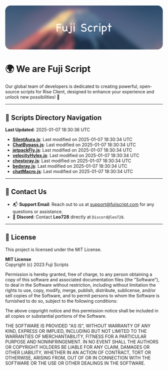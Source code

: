 ![Banner](.github/b.webp)

# 🌍 **We are Fuji Script**

Our global team of developers is dedicated to creating powerful, open-source scripts for Rise Client, designed to enhance your experience and unlock new possibilities! 🌟

---
<!-- SCRIPTS_NAVIGATION_START -->
## 📂 **Scripts Directory Navigation**

**Last Updated**: 2025-01-07 18:30:36 UTC

- **[SilentAura.js](scripts/SilentAura.js)**: Last modified on 2025-01-07 18:30:34 UTC
- **[ChatBypass.js](scripts/ChatBypass.js)**: Last modified on 2025-01-07 18:30:34 UTC
- **[jetpackFly.js](scripts/jetpackFly.js)**: Last modified on 2025-01-07 18:30:34 UTC
- **[velocityHylex.js](scripts/velocityHylex.js)**: Last modified on 2025-01-07 18:30:34 UTC
- **[chestxray.js](scripts/chestxray.js)**: Last modified on 2025-01-07 18:30:34 UTC
- **[bedxray.js](scripts/bedxray.js)**: Last modified on 2025-01-07 18:30:34 UTC
- **[chatMacro.js](scripts/chatMacro.js)**: Last modified on 2025-01-07 18:30:34 UTC

<!-- SCRIPTS_NAVIGATION_END -->

---

## 💬 **Contact Us**  
- 📬 **Support Email**: Reach out to us at [support@fujiscript.com](mailto:support@fujiscript.com) for any questions or assistance.  
- 💬 **Discord**: Contact **Leo728** directly at `Discord@leo728`.

---

## 📜 **License**

This project is licensed under the MIT License.  

**MIT License**  
Copyright (c) 2023 Fuji Scripts  

Permission is hereby granted, free of charge, to any person obtaining a copy of this software and associated documentation files (the "Software"), to deal in the Software without restriction, including without limitation the rights to use, copy, modify, merge, publish, distribute, sublicense, and/or sell copies of the Software, and to permit persons to whom the Software is furnished to do so, subject to the following conditions:  

The above copyright notice and this permission notice shall be included in all copies or substantial portions of the Software.  

THE SOFTWARE IS PROVIDED "AS IS", WITHOUT WARRANTY OF ANY KIND, EXPRESS OR IMPLIED, INCLUDING BUT NOT LIMITED TO THE WARRANTIES OF MERCHANTABILITY, FITNESS FOR A PARTICULAR PURPOSE AND NONINFRINGEMENT. IN NO EVENT SHALL THE AUTHORS OR COPYRIGHT HOLDERS BE LIABLE FOR ANY CLAIM, DAMAGES OR OTHER LIABILITY, WHETHER IN AN ACTION OF CONTRACT, TORT OR OTHERWISE, ARISING FROM, OUT OF OR IN CONNECTION WITH THE SOFTWARE OR THE USE OR OTHER DEALINGS IN THE SOFTWARE.  
